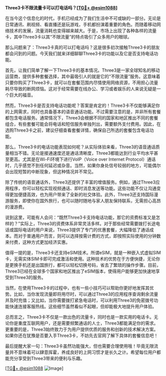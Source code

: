 **Three3卡不限流量卡可以打电话吗？[[TG💪+ @esim1088](https://t.me/s/esim1088)]**

在当今这个信息化的时代，手机已经成为了我们生活中不可或缺的一部分。无论是日常通讯、刷视频、看直播还是玩游戏，手机都扮演着重要的角色。而随着移动网络技术的发展，流量消耗也变得越来越大。于是，市场上出现了各种各样的流量卡，其中Three3卡以其“不限流量”的特点吸引了众多用户的眼球。

那么问题来了：Three3卡真的可以打电话吗？这是很多初次接触Three3卡的朋友都会问到的问题。今天我们就来详细聊聊Three3卡的功能以及它是否支持电话功能。

首先，让我们简单了解一下Three3卡的基本情况。Three3是一家全球知名的移动运营商，提供多种套餐选择，其中最吸引人的就是它的“不限流量”服务。这意味着只要你购买了Three3卡，就可以在套餐范围内尽情使用网络资源，不用担心流量耗尽导致的断网烦恼。这对于经常需要在线办公、学习或者娱乐的人来说无疑是一个巨大的福音。

然而，Three3卡是否支持电话功能呢？答案是肯定的！Three3卡不仅能够满足你的上网需求，同时也具备基本的语音通话功能。不过需要注意的是，并非所有套餐都包含电话服务。通常情况下，Three3会根据不同的国家和地区推出不同的套餐组合，有些套餐可能会将电话和短信服务单独列出，需要额外支付费用。因此，在选购Three3卡之前，建议仔细查看套餐详情，确保自己所选的套餐包含电话功能。

那么，Three3卡的电话功能表现如何呢？从实际体验来看，Three3的语音通话质量相当不错。无论是接通速度还是通话清晰度，Three3都能达到行业平均水平甚至更高。尤其是在Wi-Fi环境下进行VoIP（Voice over Internet Protocol）通话时，几乎感觉不到任何延迟或杂音。当然，如果你身处信号较弱的地方，可能偶尔会出现短暂的中断现象，但这种情况并不常见。

除了传统的语音通话外，Three3还提供了丰富的增值服务。例如，通过Three3应用程序，你可以轻松实现视频通话、即时消息发送等功能。这些功能不仅让沟通变得更加便捷高效，也为用户带来了全新的社交体验。此外，Three3还支持国际漫游服务，即使你在国外旅行，也可以随时随地与家人朋友保持联系，无需担心高昂的漫游费。

说到这里，可能有人会问：“既然Three3卡支持电话功能，那它的资费标准又是怎样的？”实际上，Three3的资费体系非常灵活多样。对于那些经常需要拨打长途电话或国际电话的用户来说，Three3提供了专门的优惠套餐，大幅降低了通话成本。而对于普通用户而言，则可以选择按需计费的方式，即按照实际使用的分钟数来付费，这种方式更加经济实惠。

值得一提的是，Three3卡还支持eSIM技术。所谓eSIM，就是一种嵌入式虚拟SIM卡，无需实体SIM卡即可完成激活和使用。这种技术的优势在于方便快捷，无论你是更换手机还是出国旅行，都可以轻松切换号码，省去了繁琐的操作步骤。目前，Three3已经在全球多个国家和地区推出了eSIM版本，使得用户能够更加快速地享受到Three3的服务。

当然，在使用Three3卡的过程中，也有一些小技巧可以帮助你更好地发挥其优势。比如，当你发现流量即将用尽时，可以通过Three3的应用程序查询剩余流量并及时充值；又比如，当你需要拨打紧急电话时，可以利用Three3的免密拨号功能快速连接客服热线。这些细节虽然看似不起眼，但却能极大地提升用户体验。

总而言之，Three3卡不仅是一款出色的流量卡，同时也是一款实用的电话卡。无论你是重度互联网用户，还是需要频繁通话的人士，Three3都能满足你的需求。更重要的是，Three3始终致力于为用户提供优质的服务和创新的技术解决方案。如果你还在犹豫是否要入手Three3卡，不妨先去官网了解下具体的套餐信息吧！

最后提醒大家一句：Three3卡虽然功能强大，但也需要合理使用哦！毕竟无限流量并不意味着可以肆意挥霍，养成良好的上网习惯才是长久之计。希望每位用户都能充分享受到Three3带来的便利与乐趣。

[[TG💪+ @esim1088](https://t.me/s/esim1088) ![Image](https://i.postimg.cc/4NQfJmqS/Snipaste-2025-05-13-00-14-12.png)]